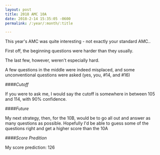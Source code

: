 ```yaml
---
layout: post
title: 2018 AMC 10A
date: 2018-2-14 15:35:05 -0600
permalink: /:year/:month/:title

---
```


This year's AMC was quite interesting - not exactly your standard AMC..

First off, the beginning questions were harder than they usually.

The last few, however, weren't especially hard.

A few questions in the middle were indeed misplaced, and some unconventional questions were asked (yes, you, #14, and #16)

####_Cutoff_

If you were to ask me, I would say the cutoff is somewhere in between 105 and 114, with 90% confidence.

####_Future_

My next strategy, then, for the 10B, would be to go all out and answer as many questions as possible. Hopefully I'd be able to guess some of the questions right and get a higher score than the 10A

####_Score Predition_

My score prediction: 126
